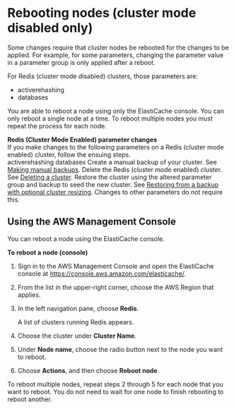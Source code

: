 # Rebooting nodes \(cluster mode disabled only\)<a name="nodes.rebooting"></a>

Some changes require that cluster nodes be rebooted for the changes to be applied\. For example, for some parameters, changing the parameter value in a parameter group is only applied after a reboot\.

For Redis \(cluster mode disabled\) clusters, those parameters are:
+ activerehashing
+ databases

You are able to reboot a node using only the ElastiCache console\. You can only reboot a single node at a time\. To reboot multiple nodes you must repeat the process for each node\.

**Redis \(Cluster Mode Enabled\) parameter changes**  
If you make changes to the following parameters on a Redis \(cluster mode enabled\) cluster, follow the ensuing steps\.  
activerehashing
databases
Create a manual backup of your cluster\. See [Making manual backups](backups-manual.md)\.
Delete the Redis \(cluster mode enabled\) cluster\. See [Deleting a cluster](Clusters.Delete.md)\.
Restore the cluster using the altered parameter group and backup to seed the new cluster\. See [Restoring from a backup with optional cluster resizing](backups-restoring.md)\.
Changes to other parameters do not require this\.

## Using the AWS Management Console<a name="nodes.rebooting.con"></a>

You can reboot a node using the ElastiCache console\.

**To reboot a node \(console\)**

1. Sign in to the AWS Management Console and open the ElastiCache console at [ https://console\.aws\.amazon\.com/elasticache/](https://console.aws.amazon.com/elasticache/)\.

1. From the list in the upper\-right corner, choose the AWS Region that applies\.

1. In the left navigation pane, choose **Redis**\.

   A list of clusters running Redis appears\.

1. Choose the cluster under **Cluster Name**\.

1. Under **Node name**, choose the radio button next to the node you want to reboot\.

1. Choose **Actions**, and then choose **Reboot node**\.

To reboot multiple nodes, repeat steps 2 through 5 for each node that you want to reboot\. You do not need to wait for one node to finish rebooting to reboot another\.